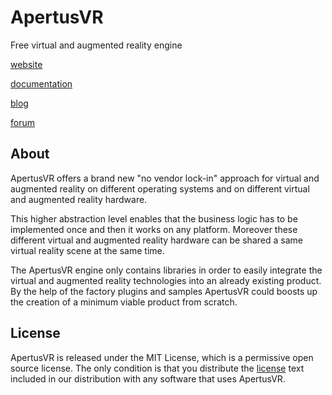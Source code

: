 # ApertusVR
Free virtual and augmented reality engine

[website](http://www.apertusvr.org)

[documentation](https://apertus.gitbook.io/vr)

[blog](http://blog.apertusvr.org/)

[forum](http://forum.apertusvr.org/)

## About
ApertusVR offers a brand new "no vendor lock-in" approach for
virtual and augmented reality on different operating systems
and on different virtual and augmented reality hardware.

This higher abstraction level enables that the business logic
has to be implemented once and then it works on any platform.
Moreover these different virtual and augmented reality hardware
can be shared a same virtual reality scene at the same time.

The ApertusVR engine only contains libraries in order to 
easily integrate the virtual and augmented reality technologies
into an already existing product.
By the help of the factory plugins and samples
ApertusVR could boosts up the creation of a minimum viable product from scratch.

## License
ApertusVR is released under the MIT License, which is a permissive open source license. The only condition is that you distribute the [license](https://github.com/MTASZTAKI/ApertusVR/blob/master/LICENSE) text included in our distribution with any software that uses ApertusVR.
